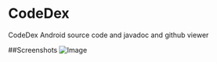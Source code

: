 # CodeDex
CodeDex Android source code and javadoc and github viewer

##Screenshots
![Image](https://raw.githubusercontent.com/CodeDex/CodeDex/DEV/screenshots/frame_1.png)
